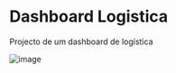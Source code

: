 # Dashboard Logistica
 Projecto de um dashboard de logística 



![image](https://user-images.githubusercontent.com/10911021/154086295-7100bec4-49a7-496a-aa87-4796a3501c31.png)
